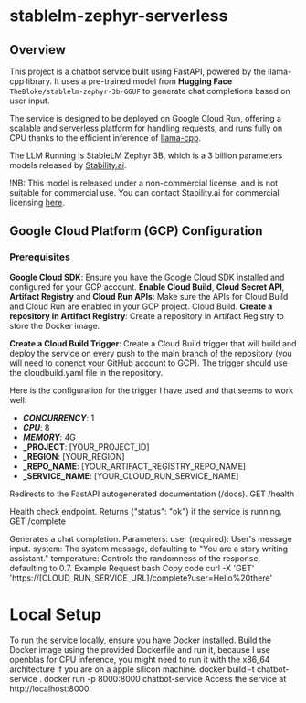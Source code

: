 # stablelm-zephyr-serverless

## Overview
This project is a chatbot service built using FastAPI, powered by the llama-cpp library. It uses a pre-trained model from **Hugging Face** `TheBloke/stablelm-zephyr-3b-GGUF` to generate chat completions based on user input. 

The service is designed to be deployed on Google Cloud Run, offering a scalable and serverless platform for handling requests, and runs fully on CPU thanks to the efficient inference of [llama-cpp](https://github.com/ggerganov/llama.cpp).

The LLM Running is StableLM Zephyr 3B, which is a 3 billion parameters models released by [Stability.ai](https://stability.ai/news/stablelm-zephyr-3b-stability-llm).

!NB: This model is released under a non-commercial license, and is not suitable for commercial use. You can contact Stability.ai for commercial licensing [here](https://stability.ai/contact).

## Google Cloud Platform (GCP) Configuration
### Prerequisites
**Google Cloud SDK**: Ensure you have the Google Cloud SDK installed and configured for your GCP account.
**Enable Cloud Build**, **Cloud Secret API**, **Artifact Registry** and **Cloud Run APIs**: Make sure the APIs for Cloud Build and Cloud Run are enabled in your GCP project.
Cloud Build.
**Create a repository in Artifact Registry**: Create a repository in Artifact Registry to store the Docker image.

**Create a Cloud Build Trigger**: Create a Cloud Build trigger that will build and deploy the service on every push to the main branch of the repository (you will need to conenct your GitHub account to GCP). The trigger should use the cloudbuild.yaml file in the repository.

Here is the configuration for the trigger I have used and that seems to work well:

- **_CONCURRENCY_**: 1
- **_CPU_**: 8
- **_MEMORY_**:  4G
- **_PROJECT**: [YOUR_PROJECT_ID]
- **_REGION**: [YOUR_REGION]
- **_REPO_NAME**: [YOUR_ARTIFACT_REGISTRY_REPO_NAME]
- **_SERVICE_NAME**: [YOUR_CLOUD_RUN_SERVICE_NAME]





Redirects to the FastAPI autogenerated documentation (/docs).
GET /health

Health check endpoint. Returns {"status": "ok"} if the service is running.
GET /complete

Generates a chat completion.
Parameters:
user (required): User's message input.
system: The system message, defaulting to "You are a story writing assistant."
temperature: Controls the randomness of the response, defaulting to 0.7.
Example Request
bash
Copy code
curl -X 'GET' \
  'https://[CLOUD_RUN_SERVICE_URL]/complete?user=Hello%20there'
# Local Setup
To run the service locally, ensure you have Docker installed. Build the Docker image using the provided Dockerfile and run it, because I use openblas for CPU inference, you might need to run it with the x86_64 architecture if you are on a apple silicon machine.
docker build -t chatbot-service .
docker run -p 8000:8000 chatbot-service
Access the service at http://localhost:8000.